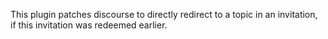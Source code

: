 This plugin patches discourse to directly redirect to a topic in an invitation, if this invitation was redeemed earlier.




